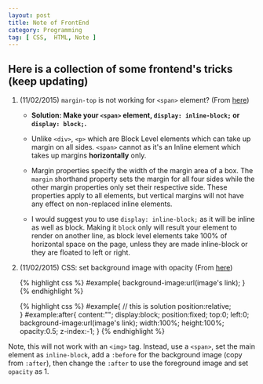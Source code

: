 ```yaml
---
layout: post
title: Note of FrontEnd
category: Programming
tag: [ CSS,  HTML, Note ]
---
```


## Here is a collection of some frontend's tricks (keep updating)

1. (11/02/2015) `margin-top` is not working for `<span>` element? (From [here](https://stackoverflow.com/questions/11700985/margin-top-not-working-for-span-element/11700999#11700999?newreg=eb8146d53dde4accaadf5b0e1c86aa6e))  

	*	**Solution: Make your `<span>` element, `display: inline-block;` or `display: block;`.**

	*	Unlike `<div>`, `<p>` which are Block Level elements which can take up margin on all sides. `<span>` cannot as it's an Inline element which takes up margins **horizontally** only.  

	*	Margin properties specify the width of the margin area of a box. The `margin` shorthand property sets the margin for all four sides while the other margin properties only set their respective side. These properties apply to all elements, but vertical margins will not have any effect on non-replaced inline elements.  
	
	*	I would suggest you to use `display: inline-block;` as it will be inline as well as block. Making it `block` only will result your element to render on another line, as block level elements take 100% of horizontal space on the page, unless they are made inline-block or they are floated to left or right.


2. (11/02/2015) CSS: set background image with opacity  (From [here](http://stackoverflow.com/questions/4183948/css-set-background-image-with-opacity))

	{% highlight css %}
	#example{
	background-image:url(image's link);
}
	{% endhighlight %}

	{% highlight css %}
#example{                                                    // this is solution
	position:relative;                                                 
}
#example:after{
	content:"";
	display:block;
	position:fixed;
	top:0;
	left:0;
	background-image:url(image's link);
	width:100%;
	height:100%;
	opacity:0.5;
	z-index:-1;
}
	{% endhighlight %}

Note, this will not work with an `<img>` tag. Instead, use a `<span>`, set the main element as `inline-block`, add a `:before` for the background image (copy from `:after`), then change the `:after` to use the foreground image and set `opacity` as 1.
